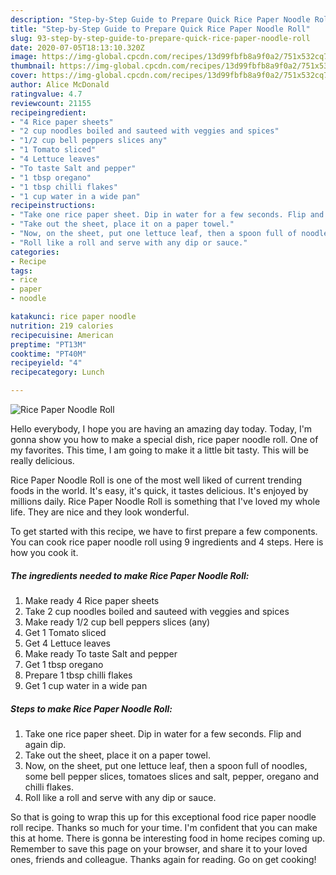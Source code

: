 ```yaml
---
description: "Step-by-Step Guide to Prepare Quick Rice Paper Noodle Roll"
title: "Step-by-Step Guide to Prepare Quick Rice Paper Noodle Roll"
slug: 93-step-by-step-guide-to-prepare-quick-rice-paper-noodle-roll
date: 2020-07-05T18:13:10.320Z
image: https://img-global.cpcdn.com/recipes/13d99fbfb8a9f0a2/751x532cq70/rice-paper-noodle-roll-recipe-main-photo.jpg
thumbnail: https://img-global.cpcdn.com/recipes/13d99fbfb8a9f0a2/751x532cq70/rice-paper-noodle-roll-recipe-main-photo.jpg
cover: https://img-global.cpcdn.com/recipes/13d99fbfb8a9f0a2/751x532cq70/rice-paper-noodle-roll-recipe-main-photo.jpg
author: Alice McDonald
ratingvalue: 4.7
reviewcount: 21155
recipeingredient:
- "4 Rice paper sheets"
- "2 cup noodles boiled and sauteed with veggies and spices"
- "1/2 cup bell peppers slices any"
- "1 Tomato sliced"
- "4 Lettuce leaves"
- "To taste Salt and pepper"
- "1 tbsp oregano"
- "1 tbsp chilli flakes"
- "1 cup water in a wide pan"
recipeinstructions:
- "Take one rice paper sheet. Dip in water for a few seconds. Flip and again dip."
- "Take out the sheet, place it on a paper towel."
- "Now, on the sheet, put one lettuce leaf, then a spoon full of noodles, some bell pepper slices, tomatoes slices and salt, pepper, oregano and chilli flakes."
- "Roll like a roll and serve with any dip or sauce."
categories:
- Recipe
tags:
- rice
- paper
- noodle

katakunci: rice paper noodle 
nutrition: 219 calories
recipecuisine: American
preptime: "PT13M"
cooktime: "PT40M"
recipeyield: "4"
recipecategory: Lunch

---
```



![Rice Paper Noodle Roll](https://img-global.cpcdn.com/recipes/13d99fbfb8a9f0a2/751x532cq70/rice-paper-noodle-roll-recipe-main-photo.jpg)

Hello everybody, I hope you are having an amazing day today. Today, I'm gonna show you how to make a special dish, rice paper noodle roll. One of my favorites. This time, I am going to make it a little bit tasty. This will be really delicious.

Rice Paper Noodle Roll is one of the most well liked of current trending foods in the world. It's easy, it's quick, it tastes delicious. It's enjoyed by millions daily. Rice Paper Noodle Roll is something that I've loved my whole life. They are nice and they look wonderful.




To get started with this recipe, we have to first prepare a few components. You can cook rice paper noodle roll using 9 ingredients and 4 steps. Here is how you cook it.

<!--inarticleads1-->

##### The ingredients needed to make Rice Paper Noodle Roll:

1. Make ready 4 Rice paper sheets
1. Take 2 cup noodles boiled and sauteed with veggies and spices
1. Make ready 1/2 cup bell peppers slices (any)
1. Get 1 Tomato sliced
1. Get 4 Lettuce leaves
1. Make ready To taste Salt and pepper
1. Get 1 tbsp oregano
1. Prepare 1 tbsp chilli flakes
1. Get 1 cup water in a wide pan




<!--inarticleads2-->

##### Steps to make Rice Paper Noodle Roll:

1. Take one rice paper sheet. Dip in water for a few seconds. Flip and again dip.
1. Take out the sheet, place it on a paper towel.
1. Now, on the sheet, put one lettuce leaf, then a spoon full of noodles, some bell pepper slices, tomatoes slices and salt, pepper, oregano and chilli flakes.
1. Roll like a roll and serve with any dip or sauce.




So that is going to wrap this up for this exceptional food rice paper noodle roll recipe. Thanks so much for your time. I'm confident that you can make this at home. There is gonna be interesting food in home recipes coming up. Remember to save this page on your browser, and share it to your loved ones, friends and colleague. Thanks again for reading. Go on get cooking!
